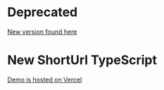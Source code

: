 # Deprecated
[New version found here](https://github.com/jasnsy/ts-link-tree)
# New ShortUrl TypeScript
[Demo is hosted on Vercel](https://links.jasonsy.dev/url)